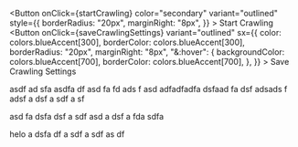 <Button
onClick={startCrawling}
color="secondary"
variant="outlined"
style={{
  borderRadius: "20px",
  marginRight: "8px",
}} >
Start Crawling
</Button>
<Button
onClick={saveCrawlingSettings}
variant="outlined"
sx={{
  color: colors.blueAccent[300],
  borderColor: colors.blueAccent[300],
  borderRadius: "20px",
  marginRight: "8px",
  "&:hover": {
    backgroundColor: colors.blueAccent[700],
    borderColor: colors.blueAccent[700],
  },
}} >
Save Crawling Settings
</Button>

asdf
ad
sfa
asdfa
df
asd
fa
fd
ads
f
asd
adfadfadfa
dsfaad
fa
dsf
adsads
f
adsf
a
dsf
a
sdf
a
sf




asd
fa
dsfa
dsf
a
sdf
asd
a
dsf
a
fda
sdfa


helo
a
dsfa
df
a
sdf
a
sdf
as
df

















